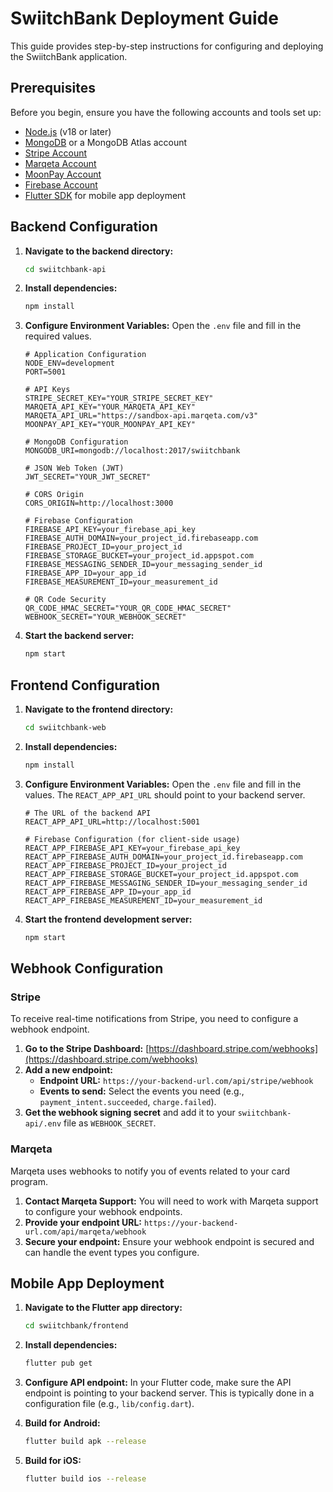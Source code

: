 # SwiitchBank Deployment Guide

This guide provides step-by-step instructions for configuring and deploying the SwiitchBank application.

## Prerequisites

Before you begin, ensure you have the following accounts and tools set up:

-   [Node.js](https://nodejs.org/en/) (v18 or later)
-   [MongoDB](https://www.mongodb.com/try/download/community) or a MongoDB Atlas account
-   [Stripe Account](https://dashboard.stripe.com/register)
-   [Marqeta Account](https://www.marqeta.com/contact)
-   [MoonPay Account](https://www.moonpay.com/)
-   [Firebase Account](https://firebase.google.com/)
-   [Flutter SDK](https://flutter.dev/docs/get-started/install) for mobile app deployment

## Backend Configuration

1.  **Navigate to the backend directory:**
    ```bash
    cd swiitchbank-api
    ```

2.  **Install dependencies:**
    ```bash
    npm install
    ```

3.  **Configure Environment Variables:**
    Open the `.env` file and fill in the required values.

    ```
    # Application Configuration
    NODE_ENV=development
    PORT=5001

    # API Keys
    STRIPE_SECRET_KEY="YOUR_STRIPE_SECRET_KEY"
    MARQETA_API_KEY="YOUR_MARQETA_API_KEY"
    MARQETA_API_URL="https://sandbox-api.marqeta.com/v3"
    MOONPAY_API_KEY="YOUR_MOONPAY_API_KEY"

    # MongoDB Configuration
    MONGODB_URI=mongodb://localhost:2017/swiitchbank

    # JSON Web Token (JWT)
    JWT_SECRET="YOUR_JWT_SECRET"

    # CORS Origin
    CORS_ORIGIN=http://localhost:3000

    # Firebase Configuration
    FIREBASE_API_KEY=your_firebase_api_key
    FIREBASE_AUTH_DOMAIN=your_project_id.firebaseapp.com
    FIREBASE_PROJECT_ID=your_project_id
    FIREBASE_STORAGE_BUCKET=your_project_id.appspot.com
    FIREBASE_MESSAGING_SENDER_ID=your_messaging_sender_id
    FIREBASE_APP_ID=your_app_id
    FIREBASE_MEASUREMENT_ID=your_measurement_id

    # QR Code Security
    QR_CODE_HMAC_SECRET="YOUR_QR_CODE_HMAC_SECRET"
    WEBHOOK_SECRET="YOUR_WEBHOOK_SECRET"
    ```

4.  **Start the backend server:**
    ```bash
    npm start
    ```

## Frontend Configuration

1.  **Navigate to the frontend directory:**
    ```bash
    cd swiitchbank-web
    ```

2.  **Install dependencies:**
    ```bash
    npm install
    ```

3.  **Configure Environment Variables:**
    Open the `.env` file and fill in the values. The `REACT_APP_API_URL` should point to your backend server.

    ```
    # The URL of the backend API
    REACT_APP_API_URL=http://localhost:5001

    # Firebase Configuration (for client-side usage)
    REACT_APP_FIREBASE_API_KEY=your_firebase_api_key
    REACT_APP_FIREBASE_AUTH_DOMAIN=your_project_id.firebaseapp.com
    REACT_APP_FIREBASE_PROJECT_ID=your_project_id
    REACT_APP_FIREBASE_STORAGE_BUCKET=your_project_id.appspot.com
    REACT_APP_FIREBASE_MESSAGING_SENDER_ID=your_messaging_sender_id
    REACT_APP_FIREBASE_APP_ID=your_app_id
    REACT_APP_FIREBASE_MEASUREMENT_ID=your_measurement_id
    ```

4.  **Start the frontend development server:**
    ```bash
    npm start
    ```

## Webhook Configuration

### Stripe

To receive real-time notifications from Stripe, you need to configure a webhook endpoint.

1.  **Go to the Stripe Dashboard:** [https://dashboard.stripe.com/webhooks](https://dashboard.stripe.com/webhooks)
2.  **Add a new endpoint:**
    -   **Endpoint URL:** `https://your-backend-url.com/api/stripe/webhook`
    -   **Events to send:** Select the events you need (e.g., `payment_intent.succeeded`, `charge.failed`).
3.  **Get the webhook signing secret** and add it to your `swiitchbank-api/.env` file as `WEBHOOK_SECRET`.

### Marqeta

Marqeta uses webhooks to notify you of events related to your card program.

1.  **Contact Marqeta Support:** You will need to work with Marqeta support to configure your webhook endpoints.
2.  **Provide your endpoint URL:** `https://your-backend-url.com/api/marqeta/webhook`
3.  **Secure your endpoint:** Ensure your webhook endpoint is secured and can handle the event types you configure.

## Mobile App Deployment

1.  **Navigate to the Flutter app directory:**
    ```bash
    cd swiitchbank/frontend
    ```

2.  **Install dependencies:**
    ```bash
    flutter pub get
    ```

3.  **Configure API endpoint:**
    In your Flutter code, make sure the API endpoint is pointing to your backend server. This is typically done in a configuration file (e.g., `lib/config.dart`).

4.  **Build for Android:**
    ```bash
    flutter build apk --release
    ```

5.  **Build for iOS:**
    ```bash
    flutter build ios --release
    ```
